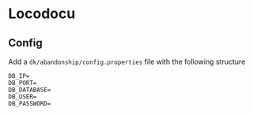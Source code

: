 # Locodocu

## Config
Add a `dk/abandonship/config.properties` file with the following structure
```
DB_IP=
DB_PORT=
DB_DATABASE=
DB_USER=
DB_PASSWORD=
```
